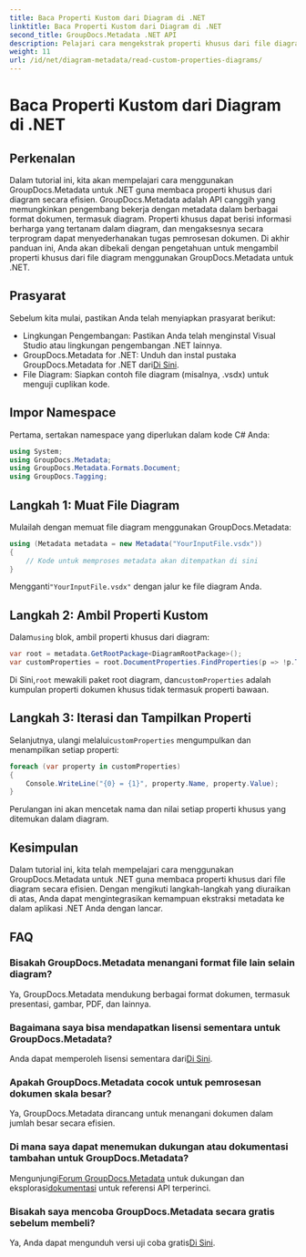 ```yaml
---
title: Baca Properti Kustom dari Diagram di .NET
linktitle: Baca Properti Kustom dari Diagram di .NET
second_title: GroupDocs.Metadata .NET API
description: Pelajari cara mengekstrak properti khusus dari file diagram di .NET menggunakan GroupDocs.Metadata. Panduan langkah demi langkah yang mudah untuk pengembang.
weight: 11
url: /id/net/diagram-metadata/read-custom-properties-diagrams/
---
```


# Baca Properti Kustom dari Diagram di .NET

## Perkenalan
Dalam tutorial ini, kita akan mempelajari cara menggunakan GroupDocs.Metadata untuk .NET guna membaca properti khusus dari diagram secara efisien. GroupDocs.Metadata adalah API canggih yang memungkinkan pengembang bekerja dengan metadata dalam berbagai format dokumen, termasuk diagram. Properti khusus dapat berisi informasi berharga yang tertanam dalam diagram, dan mengaksesnya secara terprogram dapat menyederhanakan tugas pemrosesan dokumen. Di akhir panduan ini, Anda akan dibekali dengan pengetahuan untuk mengambil properti khusus dari file diagram menggunakan GroupDocs.Metadata untuk .NET.
## Prasyarat
Sebelum kita mulai, pastikan Anda telah menyiapkan prasyarat berikut:
- Lingkungan Pengembangan: Pastikan Anda telah menginstal Visual Studio atau lingkungan pengembangan .NET lainnya.
-  GroupDocs.Metadata for .NET: Unduh dan instal pustaka GroupDocs.Metadata for .NET dari[Di Sini](https://releases.groupdocs.com/metadata/net/).
- File Diagram: Siapkan contoh file diagram (misalnya, .vsdx) untuk menguji cuplikan kode.

## Impor Namespace
Pertama, sertakan namespace yang diperlukan dalam kode C# Anda:
```csharp
using System;
using GroupDocs.Metadata;
using GroupDocs.Metadata.Formats.Document;
using GroupDocs.Tagging;
```
## Langkah 1: Muat File Diagram
Mulailah dengan memuat file diagram menggunakan GroupDocs.Metadata:
```csharp
using (Metadata metadata = new Metadata("YourInputFile.vsdx"))
{
    // Kode untuk memproses metadata akan ditempatkan di sini
}
```
 Mengganti`"YourInputFile.vsdx"` dengan jalur ke file diagram Anda.
## Langkah 2: Ambil Properti Kustom
 Dalam`using` blok, ambil properti khusus dari diagram:
```csharp
var root = metadata.GetRootPackage<DiagramRootPackage>();
var customProperties = root.DocumentProperties.FindProperties(p => !p.Tags.Contains(Tags.Document.BuiltIn));
```
 Di Sini,`root` mewakili paket root diagram, dan`customProperties` adalah kumpulan properti dokumen khusus tidak termasuk properti bawaan.
## Langkah 3: Iterasi dan Tampilkan Properti
 Selanjutnya, ulangi melalui`customProperties` mengumpulkan dan menampilkan setiap properti:
```csharp
foreach (var property in customProperties)
{
    Console.WriteLine("{0} = {1}", property.Name, property.Value);
}
```
Perulangan ini akan mencetak nama dan nilai setiap properti khusus yang ditemukan dalam diagram.

## Kesimpulan
Dalam tutorial ini, kita telah mempelajari cara menggunakan GroupDocs.Metadata untuk .NET guna membaca properti khusus dari file diagram secara efisien. Dengan mengikuti langkah-langkah yang diuraikan di atas, Anda dapat mengintegrasikan kemampuan ekstraksi metadata ke dalam aplikasi .NET Anda dengan lancar.

## FAQ
### Bisakah GroupDocs.Metadata menangani format file lain selain diagram?
Ya, GroupDocs.Metadata mendukung berbagai format dokumen, termasuk presentasi, gambar, PDF, dan lainnya.
### Bagaimana saya bisa mendapatkan lisensi sementara untuk GroupDocs.Metadata?
 Anda dapat memperoleh lisensi sementara dari[Di Sini](https://purchase.groupdocs.com/temporary-license/).
### Apakah GroupDocs.Metadata cocok untuk pemrosesan dokumen skala besar?
Ya, GroupDocs.Metadata dirancang untuk menangani dokumen dalam jumlah besar secara efisien.
### Di mana saya dapat menemukan dukungan atau dokumentasi tambahan untuk GroupDocs.Metadata?
 Mengunjungi[Forum GroupDocs.Metadata](https://forum.groupdocs.com/c/metadata/14) untuk dukungan dan eksplorasi[dokumentasi](https://tutorials.groupdocs.com/metadata/net/) untuk referensi API terperinci.
### Bisakah saya mencoba GroupDocs.Metadata secara gratis sebelum membeli?
 Ya, Anda dapat mengunduh versi uji coba gratis[Di Sini](https://releases.groupdocs.com/).